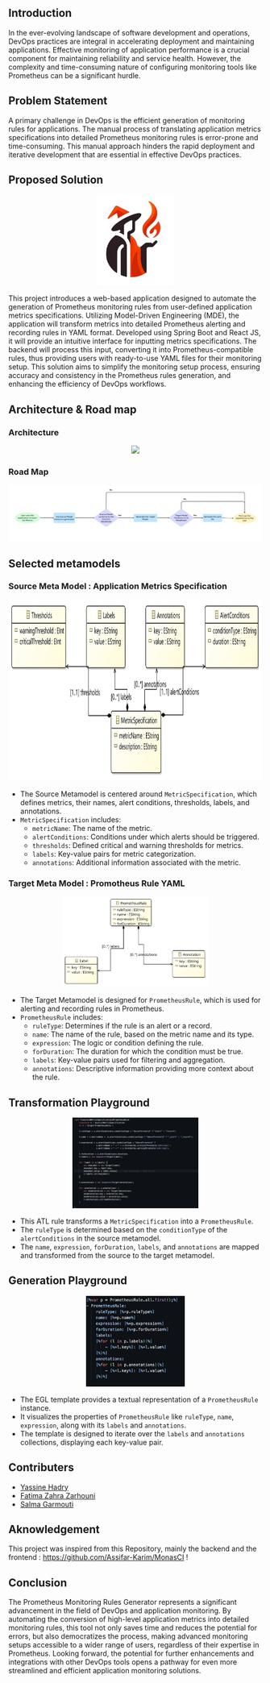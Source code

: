 ## Introduction

In the ever-evolving landscape of software development and operations, DevOps practices are integral in accelerating deployment and maintaining applications. Effective monitoring of application performance is a crucial component for maintaining reliability and service health. However, the complexity and time-consuming nature of configuring monitoring tools like Prometheus can be a significant hurdle.

## Problem Statement

A primary challenge in DevOps is the efficient generation of monitoring rules for applications. The manual process of translating application metrics specifications into detailed Prometheus monitoring rules is error-prone and time-consuming. This manual approach hinders the rapid deployment and iterative development that are essential in effective DevOps practices.

## Proposed Solution

<p align="center" >
<img src= "Resource/logo.png" height="180" width="auto" />
</p>

This project introduces a web-based application designed to automate the generation of Prometheus monitoring rules from user-defined application metrics specifications. Utilizing Model-Driven Engineering (MDE), the application will transform metrics into detailed Prometheus alerting and recording rules in YAML format. Developed using Spring Boot and React JS, it will provide an intuitive interface for inputting metrics specifications. The backend will process this input, converting it into Prometheus-compatible rules, thus providing users with ready-to-use YAML files for their monitoring setup. This solution aims to simplify the monitoring setup process, ensuring accuracy and consistency in the Prometheus rules generation, and enhancing the efficiency of DevOps workflows.

## Architecture & Road map

<h3>Architecture </h3>

<p align="center" >
<img src= "Resource/secondArchitecture" height="auto" width="auto" />
</p>

<h3>Road Map </h3>

<p align="center" >
<img src= "Resource/RoadMap.jpeg" height="auto" width="auto" />
</p>

## Selected metamodels

<h3>Source Meta Model : Application Metrics Specification </h3>
<p align="center" >
<img src= "Resource/Source.jpeg" height="360" width="auto" />
</p>

- The Source Metamodel is centered around `MetricSpecification`, which defines metrics, their names, alert conditions, thresholds, labels, and annotations.
- `MetricSpecification` includes:
  - `metricName`: The name of the metric.
  - `alertConditions`: Conditions under which alerts should be triggered.
  - `thresholds`: Defined critical and warning thresholds for metrics.
  - `labels`: Key-value pairs for metric categorization.
  - `annotations`: Additional information associated with the metric.

<h3>Target Meta Model : Promotheus Rule YAML </h3>
<p align="center" >
<img src= "Resource/Target.jpeg" height="180" width="auto" />
</p>

- The Target Metamodel is designed for `PrometheusRule`, which is used for alerting and recording rules in Prometheus.
- `PrometheusRule` includes:
  - `ruleType`: Determines if the rule is an alert or a record.
  - `name`: The name of the rule, based on the metric name and its type.
  - `expression`: The logic or condition defining the rule.
  - `forDuration`: The duration for which the condition must be true.
  - `labels`: Key-value pairs used for filtering and aggregation.
  - `annotations`: Descriptive information providing more context about the rule.

## Transformation Playground

<p align="center" >
<img src= "Resource/ETL.png" height="180" width="auto" />
</p>

- This ATL rule transforms a `MetricSpecification` into a `PrometheusRule`.
- The `ruleType` is determined based on the `conditionType` of the `alertConditions` in the source metamodel.
- The `name`, `expression`, `forDuration`, `labels`, and `annotations` are mapped and transformed from the source to the target metamodel.

## Generation Playground

<p align="center" >
<img src= "Resource/EGL.png" height="180" width="auto" />
</p>

- The EGL template provides a textual representation of a `PrometheusRule` instance.
- It visualizes the properties of `PrometheusRule` like `ruleType`, `name`, `expression`, along with its `labels` and `annotations`.
- The template is designed to iterate over the `labels` and `annotations` collections, displaying each key-value pair.

## Contributers

- [Yassine Hadry](https://github.com/hadryyassine)
- [Fatima Zahra Zarhouni](https://github.com/zarhouni21)
- [Salma Garmouti](https://github.com/GarmoutiSalma)

## Aknowledgement

This project was inspired from this Repository, mainly the backend and the frontend : https://github.com/Assifar-Karim/MonasCI !

## Conclusion

The Prometheus Monitoring Rules Generator represents a significant advancement in the field of DevOps and application monitoring. By automating the conversion of high-level application metrics into detailed monitoring rules, this tool not only saves time and reduces the potential for errors, but also democratizes the process, making advanced monitoring setups accessible to a wider range of users, regardless of their expertise in Prometheus. Looking forward, the potential for further enhancements and integrations with other DevOps tools opens a pathway for even more streamlined and efficient application monitoring solutions.
